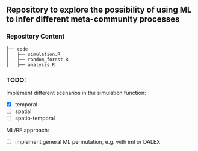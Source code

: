 ## Repository to explore the possibility of using ML to infer different meta-community processes

### Repository Content

```
├── code
│   ├── simulation.R
│   ├── random_forest.R
│   ├── analysis.R
```

### TODO:

Implement different scenarios in the simulation function:

- [x] temporal
- [ ] spatial
- [ ] spatio-temporal

ML/RF approach:

- [ ] implement general ML permutation, e.g. with iml or DALEX
